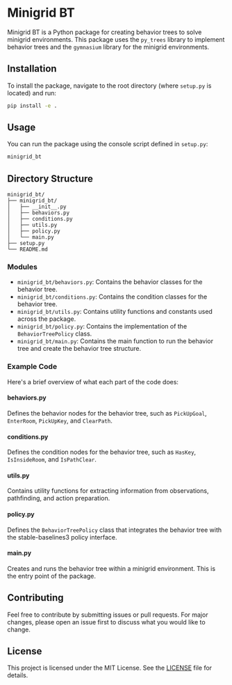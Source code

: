 # Minigrid BT

Minigrid BT is a Python package for creating behavior trees to solve minigrid environments. This package uses the `py_trees` library to implement behavior trees and the `gymnasium` library for the minigrid environments.

## Installation

To install the package, navigate to the root directory (where `setup.py` is located) and run:

```bash
pip install -e .
```

## Usage

You can run the package using the console script defined in `setup.py`:

```bash
minigrid_bt
```

## Directory Structure

```
minigrid_bt/
├── minigrid_bt/
│   ├── __init__.py
│   ├── behaviors.py
│   ├── conditions.py
│   ├── utils.py
│   ├── policy.py
│   └── main.py
├── setup.py
└── README.md
```

### Modules

- `minigrid_bt/behaviors.py`: Contains the behavior classes for the behavior tree.
- `minigrid_bt/conditions.py`: Contains the condition classes for the behavior tree.
- `minigrid_bt/utils.py`: Contains utility functions and constants used across the package.
- `minigrid_bt/policy.py`: Contains the implementation of the `BehaviorTreePolicy` class.
- `minigrid_bt/main.py`: Contains the main function to run the behavior tree and create the behavior tree structure.

### Example Code

Here's a brief overview of what each part of the code does:

#### behaviors.py

Defines the behavior nodes for the behavior tree, such as `PickUpGoal`, `EnterRoom`, `PickUpKey`, and `ClearPath`.

#### conditions.py

Defines the condition nodes for the behavior tree, such as `HasKey`, `IsInsideRoom`, and `IsPathClear`.

#### utils.py

Contains utility functions for extracting information from observations, pathfinding, and action preparation.

#### policy.py

Defines the `BehaviorTreePolicy` class that integrates the behavior tree with the stable-baselines3 policy interface.

#### main.py

Creates and runs the behavior tree within a minigrid environment. This is the entry point of the package.

## Contributing

Feel free to contribute by submitting issues or pull requests. For major changes, please open an issue first to discuss what you would like to change.

## License

This project is licensed under the MIT License. See the [LICENSE](LICENSE) file for details.
```
